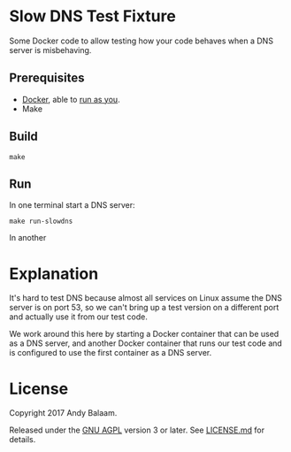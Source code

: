 # Slow DNS Test Fixture

Some Docker code to allow testing how your code behaves when a DNS server is
misbehaving.

## Prerequisites

* [Docker](https://www.docker.com), able to [run as
  you](https://docs.docker.com/engine/installation/linux/linux-postinstall/).
* Make

## Build

```
make
```

## Run

In one terminal start a DNS server:

```
make run-slowdns
```

In another

# Explanation

It's hard to test DNS because almost all services on Linux assume the DNS
server is on port 53, so we can't bring up a test version on a different port
and actually use it from our test code.

We work around this here by starting a Docker container that can be used as a
DNS server, and another Docker container that runs our test code and is
configured to use the first container as a DNS server.

# License

Copyright 2017 Andy Balaam.

Released under the [GNU AGPL](https://www.gnu.org/licenses/agpl.html) version 3
or later.  See [LICENSE.md](LICENSE.md) for details.
